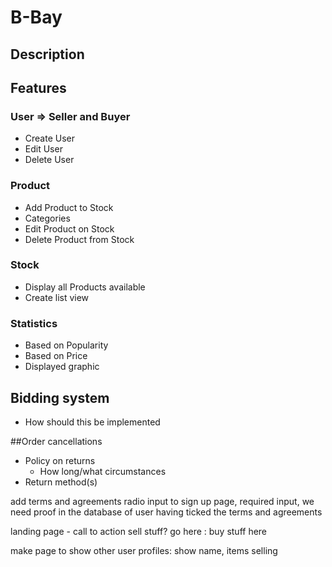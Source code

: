 # B-Bay

## Description

<!-- 
Part of description that should be added

- Products for sell and the `rest`: buy, add, edit
- Geek webshop
- Based on website 
-->

## Features

### User => Seller and Buyer
- Create User
- Edit User
- Delete User

### Product
- Add Product to Stock
- Categories
- Edit Product on Stock
- Delete Product from Stock

### Stock
- Display all Products available
- Create list view

### Statistics
- Based on Popularity
- Based on Price
- Displayed graphic

## Bidding system
- How should this be implemented

##Order cancellations
- Policy on returns
  - How long/what circumstances
- Return method(s)

add terms and agreements radio input to sign up page, required input, we need proof in the database of user having ticked the terms and agreements

landing page - call to action
sell stuff? go here : buy stuff here

make page to show other user profiles: show name, items selling
